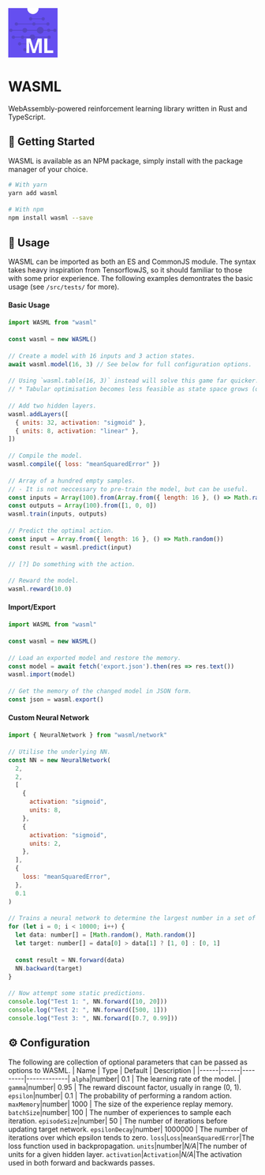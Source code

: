 <img src="tests/favicon.ico" width="100"  />

# WASML

WebAssembly-powered reinforcement learning library written in Rust and TypeScript. 

## 🚀 Getting Started
WASML is available as an NPM package, simply install with the package manager of your choice.
```sh
# With yarn
yarn add wasml

# With npm
npm install wasml --save
```

## 💾 Usage

WASML can be imported as both an ES and CommonJS module. The syntax takes heavy inspiration from TensorflowJS, so it should familiar to those with some prior experience. The following examples demontrates the basic usage (see `/src/tests/` for more).

#### Basic Usage
```jsx
import WASML from "wasml"

const wasml = new WASML()

// Create a model with 16 inputs and 3 action states.
await wasml.model(16, 3) // See below for full configuration options.

// Using `wasml.table(16, 3)` instead will solve this game far quicker!
// * Tabular optimisation becomes less feasible as state space grows (only 40x40=1600 states here)

// Add two hidden layers.
wasml.addLayers([
  { units: 32, activation: "sigmoid" },
  { units: 8, activation: "linear" },
])

// Compile the model.
wasml.compile({ loss: "meanSquaredError" })

// Array of a hundred empty samples.
// - It is not neccessary to pre-train the model, but can be useful.
const inputs = Array(100).from(Array.from({ length: 16 }, () => Math.random()))
const outputs = Array(100).from([1, 0, 0])
wasml.train(inputs, outputs)

// Predict the optimal action.
const input = Array.from({ length: 16 }, () => Math.random())
const result = wasml.predict(input)

// [?] Do something with the action.

// Reward the model.
wasml.reward(10.0)
```

#### Import/Export
```jsx
import WASML from "wasml"

const wasml = new WASML()

// Load an exported model and restore the memory.
const model = await fetch('export.json').then(res => res.text())
wasml.import(model)

// Get the memory of the changed model in JSON form.
const json = wasml.export()
```

#### Custom Neural Network
```jsx
import { NeuralNetwork } from "wasml/network"

// Utilise the underlying NN.
const NN = new NeuralNetwork(
  2,
  2,
  [
    {
      activation: "sigmoid",
      units: 8,
    },
    {
      activation: "sigmoid",
      units: 2,
    },
  ],
  {
    loss: "meanSquaredError",
  },
  0.1
)

// Trains a neural network to determine the largest number in a set of 2 numbers.
for (let i = 0; i < 10000; i++) {
  let data: number[] = [Math.random(), Math.random()]
  let target: number[] = data[0] > data[1] ? [1, 0] : [0, 1]

  const result = NN.forward(data)
  NN.backward(target)
}

// Now attempt some static predictions.
console.log("Test 1: ", NN.forward([10, 20]))
console.log("Test 2: ", NN.forward([500, 1]))
console.log("Test 3: ", NN.forward([0.7, 0.99]))
```

## ⚙️ Configuration
The following are collection of optional parameters that can be passed as options to WASML.
| Name | Type | Default | Description |
|------|------|---------|-------------|
`alpha`|number| 0.1 | The learning rate of the model. |
`gamma`|number| 0.95 | The reward discount factor, usually in range (0, 1).
`epsilon`|number| 0.1 | The probability of performing a random action.
`maxMemory`|number| 1000 | The size of the experience replay memory.
`batchSize`|number| 100 | The number of experiences to sample each iteration.
`episodeSize`|number| 50 | The number of iterations before updating target network.
`epsilonDecay`|number| 1000000 | The number of iterations over which epsilon tends to zero.
`loss`|`Loss`|`meanSquaredError`|The loss function used in backpropagation.
`units`|number|*N/A*|The number of units for a given hidden layer.
`activation`|`Activation`|*N/A*|The activation used in both forward and backwards passes.